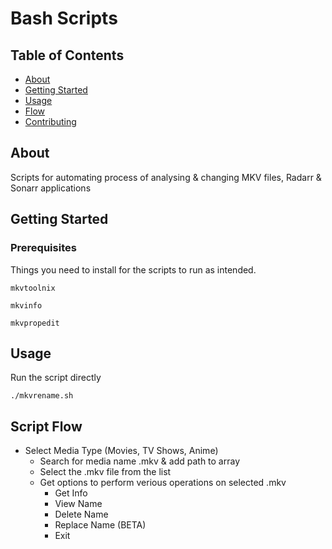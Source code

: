 # Bash Scripts

## Table of Contents

- [About](#about)
- [Getting Started](#getting_started)
- [Usage](#usage)
- [Flow](#flow)
- [Contributing](../CONTRIBUTING.md)

## About <a name = "about"></a>

Scripts for automating process of analysing & changing MKV files, Radarr & Sonarr applications

## Getting Started <a name = "getting_started"></a>

### Prerequisites

Things you need to install for the scripts to run as intended.

```
mkvtoolnix
```
```
mkvinfo
```
```
mkvpropedit
```

## Usage <a name = "usage"></a>

Run the script directly
```
./mkvrename.sh
```
## Script Flow <a name = "flow"></a>

- Select Media Type (Movies, TV Shows, Anime)
    - Search for media name .mkv & add path to array
    - Select the .mkv file from the list
    - Get options to perform verious operations on selected .mkv
        - Get Info
        - View Name
        - Delete Name
        - Replace Name (BETA)
        - Exit
